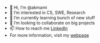 - 👋 Hi, I’m @akmami
- 👀 I’m interested in CS, SWE, Research
- 🌱 I’m currently learning bunch of new stuff
- 💞️ I’m looking to collaborate on big projects
- 📫 How to reach me [LinkedIn](https://www.linkedin.com/in/akmami/)
-  For more information, visit my [webpage](https://portfolio-akmami.herokuapp.com)
